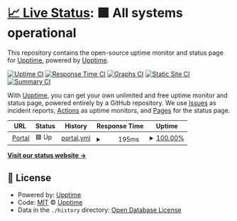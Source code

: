 # [📈 Live Status](https://upptime.github.io/upptime): <!--live status--> **🟩 All systems operational**

This repository contains the open-source uptime monitor and status page for [Upptime](https://upptime.js.org), powered by [Upptime](https://github.com/upptime/upptime).

[![Uptime CI](https://github.com/rohanmathias/upptime/workflows/Uptime%20CI/badge.svg)](https://github.com/rohanmathias/upptime/actions?query=workflow%3A%22Uptime+CI%22)
[![Response Time CI](https://github.com/rohanmathias/upptime/workflows/Response%20Time%20CI/badge.svg)](https://github.com/rohanmathias/upptime/actions?query=workflow%3A%22Response+Time+CI%22)
[![Graphs CI](https://github.com/rohanmathias/upptime/workflows/Graphs%20CI/badge.svg)](https://github.com/rohanmathias/upptime/actions?query=workflow%3A%22Graphs+CI%22)
[![Static Site CI](https://github.com/rohanmathias/upptime/workflows/Static%20Site%20CI/badge.svg)](https://github.com/rohanmathias/upptime/actions?query=workflow%3A%22Static+Site+CI%22)
[![Summary CI](https://github.com/rohanmathias/upptime/workflows/Summary%20CI/badge.svg)](https://github.com/rohanmathias/upptime/actions?query=workflow%3A%22Summary+CI%22)

With [Upptime](https://upptime.js.org), you can get your own unlimited and free uptime monitor and status page, powered entirely by a GitHub repository. We use [Issues](https://github.com/upptime/upptime/issues) as incident reports, [Actions](https://github.com/rohanmathias/upptime/actions) as uptime monitors, and [Pages](https://upptime.github.io/upptime) for the status page.

<!--start: status pages-->
<!-- This summary is generated by Upptime (https://github.com/upptime/upptime) -->
<!-- Do not edit this manually, your changes will be overwritten -->
<!-- prettier-ignore -->
| URL | Status | History | Response Time | Uptime |
| --- | ------ | ------- | ------------- | ------ |
| <img alt="" src="https://icons.duckduckgo.com/ip3/portal.rocketprotpo.com.ico" height="13"> [Portal](https://portal.rocketprotpo.com/v2/) | 🟩 Up | [portal.yml](https://github.com/rohanmathias/uptime/commits/HEAD/history/portal.yml) | <details><summary><img alt="Response time graph" src="./graphs/portal/response-time-week.png" height="20"> 195ms</summary><br><a href="https://rohanmathias.github.io/upptime/history/portal"><img alt="Response time 204" src="https://img.shields.io/endpoint?url=https%3A%2F%2Fraw.githubusercontent.com%2Frohanmathias%2Fuptime%2FHEAD%2Fapi%2Fportal%2Fresponse-time.json"></a><br><a href="https://rohanmathias.github.io/upptime/history/portal"><img alt="24-hour response time 62" src="https://img.shields.io/endpoint?url=https%3A%2F%2Fraw.githubusercontent.com%2Frohanmathias%2Fuptime%2FHEAD%2Fapi%2Fportal%2Fresponse-time-day.json"></a><br><a href="https://rohanmathias.github.io/upptime/history/portal"><img alt="7-day response time 195" src="https://img.shields.io/endpoint?url=https%3A%2F%2Fraw.githubusercontent.com%2Frohanmathias%2Fuptime%2FHEAD%2Fapi%2Fportal%2Fresponse-time-week.json"></a><br><a href="https://rohanmathias.github.io/upptime/history/portal"><img alt="30-day response time 204" src="https://img.shields.io/endpoint?url=https%3A%2F%2Fraw.githubusercontent.com%2Frohanmathias%2Fuptime%2FHEAD%2Fapi%2Fportal%2Fresponse-time-month.json"></a><br><a href="https://rohanmathias.github.io/upptime/history/portal"><img alt="1-year response time 204" src="https://img.shields.io/endpoint?url=https%3A%2F%2Fraw.githubusercontent.com%2Frohanmathias%2Fuptime%2FHEAD%2Fapi%2Fportal%2Fresponse-time-year.json"></a></details> | <details><summary><a href="https://rohanmathias.github.io/upptime/history/portal">100.00%</a></summary><a href="https://rohanmathias.github.io/upptime/history/portal"><img alt="All-time uptime 100.00%" src="https://img.shields.io/endpoint?url=https%3A%2F%2Fraw.githubusercontent.com%2Frohanmathias%2Fuptime%2FHEAD%2Fapi%2Fportal%2Fuptime.json"></a><br><a href="https://rohanmathias.github.io/upptime/history/portal"><img alt="24-hour uptime 100.00%" src="https://img.shields.io/endpoint?url=https%3A%2F%2Fraw.githubusercontent.com%2Frohanmathias%2Fuptime%2FHEAD%2Fapi%2Fportal%2Fuptime-day.json"></a><br><a href="https://rohanmathias.github.io/upptime/history/portal"><img alt="7-day uptime 100.00%" src="https://img.shields.io/endpoint?url=https%3A%2F%2Fraw.githubusercontent.com%2Frohanmathias%2Fuptime%2FHEAD%2Fapi%2Fportal%2Fuptime-week.json"></a><br><a href="https://rohanmathias.github.io/upptime/history/portal"><img alt="30-day uptime 100.00%" src="https://img.shields.io/endpoint?url=https%3A%2F%2Fraw.githubusercontent.com%2Frohanmathias%2Fuptime%2FHEAD%2Fapi%2Fportal%2Fuptime-month.json"></a><br><a href="https://rohanmathias.github.io/upptime/history/portal"><img alt="1-year uptime 100.00%" src="https://img.shields.io/endpoint?url=https%3A%2F%2Fraw.githubusercontent.com%2Frohanmathias%2Fuptime%2FHEAD%2Fapi%2Fportal%2Fuptime-year.json"></a></details>

<!--end: status pages-->

[**Visit our status website →**](https://upptime.github.io/upptime)

## 📄 License

- Powered by: [Upptime](https://github.com/upptime/upptime)
- Code: [MIT](./LICENSE) © [Upptime](https://upptime.js.org)
- Data in the `./history` directory: [Open Database License](https://opendatacommons.org/licenses/odbl/1-0/)
